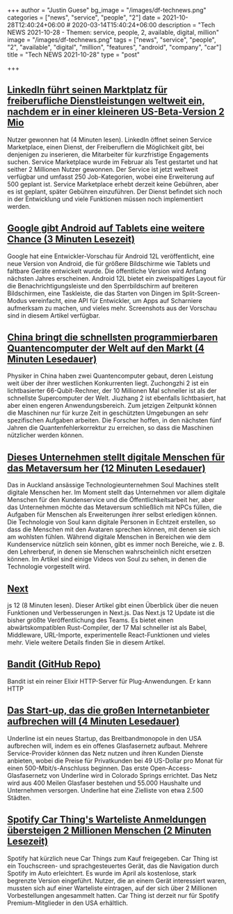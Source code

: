 +++
author = "Justin Guese"
bg_image = "/images/df-technews.png"
categories = ["news", "service", "people", "2"]
date = 2021-10-28T12:40:24+06:00 # 2020-03-14T15:40:24+06:00
description = "Tech NEWS 2021-10-28 - Themen: service, people, 2, available, digital, million"
image = "/images/df-technews.png"
tags = ["news", "service", "people", "2", "available", "digital", "million", "features", "android", "company", "car"]
title = "Tech NEWS 2021-10-28"
type = "post"

+++

## [LinkedIn führt seinen Marktplatz für freiberufliche Dienstleistungen weltweit ein, nachdem er in einer kleineren US-Beta-Version 2 Mio](https://techcrunch.com/2021/10/27/linkedin-rolls-out-its-freelance-services-marketplace-globally-after-picking-up-2m-users-in-smaller-us-beta/)

 Nutzer gewonnen hat (4 Minuten lesen). LinkedIn öffnet seinen Service Marketplace, einen Dienst, der Freiberuflern die Möglichkeit gibt, bei denjenigen zu inserieren, die Mitarbeiter für kurzfristige Engagements suchen. Service Marketplace wurde im Februar als Test gestartet und hat seither 2 Millionen Nutzer gewonnen. Der Service ist jetzt weltweit verfügbar und umfasst 250 Job-Kategorien, wobei eine Erweiterung auf 500 geplant ist. Service Marketplace erhebt derzeit keine Gebühren, aber es ist geplant, später Gebühren einzuführen. Der Dienst befindet sich noch in der Entwicklung und viele Funktionen müssen noch implementiert werden.

## [Google gibt Android auf Tablets eine weitere Chance (3 Minuten Lesezeit)](https://www.engadget.com/android-12-l-tablets-foldables-170002343.html)

 Google hat eine Entwickler-Vorschau für Android 12L veröffentlicht, eine neue Version von Android, die für größere Bildschirme wie Tablets und faltbare Geräte entwickelt wurde. Die öffentliche Version wird Anfang nächsten Jahres erscheinen. Android 12L bietet ein zweispaltiges Layout für die Benachrichtigungsleiste und den Sperrbildschirm auf breiteren Bildschirmen, eine Taskleiste, die das Starten von Dingen im Split-Screen-Modus vereinfacht, eine API für Entwickler, um Apps auf Scharniere aufmerksam zu machen, und vieles mehr. Screenshots aus der Vorschau sind in diesem Artikel verfügbar.

## [China bringt die schnellsten programmierbaren Quantencomputer der Welt auf den Markt (4 Minuten Lesedauer)](https://www.scmp.com/news/china/science/article/3153727/china-launches-worlds-fastest-programmable-quantum-computers)

 Physiker in China haben zwei Quantencomputer gebaut, deren Leistung weit über der ihrer westlichen Konkurrenten liegt. Zuchongzhi 2 ist ein lichtbasierter 66-Qubit-Rechner, der 10 Millionen Mal schneller ist als der schnellste Supercomputer der Welt. Jiuzhang 2 ist ebenfalls lichtbasiert, hat aber einen engeren Anwendungsbereich. Zum jetzigen Zeitpunkt können die Maschinen nur für kurze Zeit in geschützten Umgebungen an sehr spezifischen Aufgaben arbeiten. Die Forscher hoffen, in den nächsten fünf Jahren die Quantenfehlerkorrektur zu erreichen, so dass die Maschinen nützlicher werden können.

## [Dieses Unternehmen stellt digitale Menschen für das Metaversum her (12 Minuten Lesedauer)](https://www.theverge.com/2021/10/27/22746679/soul-machines-metaverse-digital-humans-labor)

 Das in Auckland ansässige Technologieunternehmen Soul Machines stellt digitale Menschen her. Im Moment stellt das Unternehmen vor allem digitale Menschen für den Kundenservice und die Öffentlichkeitsarbeit her, aber das Unternehmen möchte das Metaversum schließlich mit NPCs füllen, die Aufgaben für Menschen als Erweiterungen ihrer selbst erledigen können. Die Technologie von Soul kann digitale Personen in Echtzeit erstellen, so dass die Menschen mit den Avataren sprechen können, mit denen sie sich am wohlsten fühlen. Während digitale Menschen in Bereichen wie dem Kundenservice nützlich sein können, gibt es immer noch Bereiche, wie z. B. den Lehrerberuf, in denen sie Menschen wahrscheinlich nicht ersetzen können.  Im Artikel sind einige Videos von Soul zu sehen, in denen die Technologie vorgestellt wird.

## [Next](https://nextjs.org/blog/next-12)

js 12 (8 Minuten lesen). Dieser Artikel gibt einen Überblick über die neuen Funktionen und Verbesserungen in Next.js. Das Next.js 12 Update ist die bisher größte Veröffentlichung des Teams. Es bietet einen abwärtskompatiblen Rust-Compiler, der 17 Mal schneller ist als Babel, Middleware, URL-Importe, experimentelle React-Funktionen und vieles mehr. Viele weitere Details finden Sie in diesem Artikel.

## [Bandit (GitHub Repo)](https://github.com/mtrudel/bandit)

 Bandit ist ein reiner Elixir HTTP-Server für Plug-Anwendungen. Er kann HTTP

## [Das Start-up, das die großen Internetanbieter aufbrechen will (4 Minuten Lesedauer)](https://www.axios.com/broadband-startup-disrupt-internet-service-providers-1b704aae-b8cf-40f0-b1e3-20e88f24fa91.html)

 Underline ist ein neues Startup, das Breitbandmonopole in den USA aufbrechen will, indem es ein offenes Glasfasernetz aufbaut. Mehrere Service-Provider können das Netz nutzen und ihren Kunden Dienste anbieten, wobei die Preise für Privatkunden bei 49 US-Dollar pro Monat für einen 500-Mbit/s-Anschluss beginnen. Das erste Open-Access-Glasfasernetz von Underline wird in Colorado Springs errichtet. Das Netz wird aus 400 Meilen Glasfaser bestehen und 55.000 Haushalte und Unternehmen versorgen. Underline hat eine Zielliste von etwa 2.500 Städten.

## [Spotify Car Thing's Warteliste Anmeldungen übersteigen 2 Millionen Menschen (2 Minuten Lesezeit)](https://www.cnet.com/roadshow/news/spotify-car-things-wait-list-signups-surpass-2-million-people-and-climbing/)

 Spotify hat kürzlich neue Car Things zum Kauf freigegeben. Car Thing ist ein Touchscreen- und sprachgesteuertes Gerät, das die Navigation durch Spotify im Auto erleichtert. Es wurde im April als kostenlose, stark begrenzte Version eingeführt. Nutzer, die an einem Gerät interessiert waren, mussten sich auf einer Warteliste eintragen, auf der sich über 2 Millionen Vorbestellungen angesammelt hatten. Car Thing ist derzeit nur für Spotify Premium-Mitglieder in den USA erhältlich.

